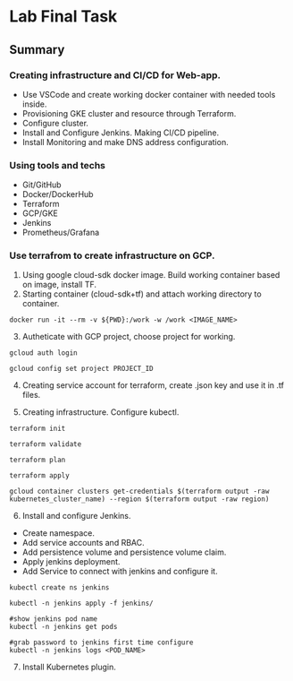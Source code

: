 # Lab Final Task

## Summary

### Creating infrastructure and CI/CD for Web-app.

* Use VSCode and create working docker container with needed tools inside.
* Provisioning GKE cluster and resource through Terraform.
* Configure cluster.
* Install and Configure Jenkins. Making CI/CD pipeline.
* Install Monitoring and make DNS address configuration.

### Using tools and techs

* Git/GitHub
* Docker/DockerHub
* Terraform
* GCP/GKE
* Jenkins
* Prometheus/Grafana

### Use terrafrom to create infrastructure on GCP.

1. Using google cloud-sdk docker image. Build working container based on image, install TF. 
2. Starting container (cloud-sdk+tf) and attach working directory to container.

```
docker run -it --rm -v ${PWD}:/work -w /work <IMAGE_NAME>

```

3. Autheticate with GCP project, choose project for working. 

```
gcloud auth login

gcloud config set project PROJECT_ID

```

4. Creating service account for terraform, create .json key and use it in .tf files.

5. Creating infrastructure. Configure kubectl.

```
terraform init

terraform validate

terraform plan

terraform apply

gcloud container clusters get-credentials $(terraform output -raw kubernetes_cluster_name) --region $(terraform output -raw region)

```

6. Install and configure Jenkins. 
* Create namespace.
* Add service accounts and RBAC.
* Add persistence volume and persistence volume claim.
* Apply jenkins deployment.
* Add Service to connect with jenkins and configure it.

```
kubectl create ns jenkins

kubectl -n jenkins apply -f jenkins/

#show jenkins pod name
kubectl -n jenkins get pods

#grab password to jenkins first time configure
kubectl -n jenkins logs <POD_NAME>

```

7. Install Kubernetes plugin.   